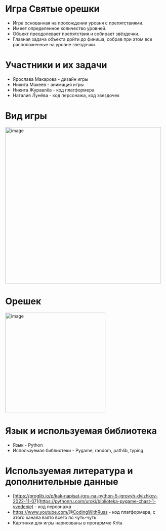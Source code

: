 # Игра Святые орешки
 - Игра основанная на прохождении уровня с препятствиями. 
 - Имеет определенное количество уровней. 
 - Объект преодолевает препятствия и собирает звёздочки. 
 - Главная задача объекта дойти до финиша, собрав при этом все расположенные на уровне звездочки. 

# Участники и их задачи 
 - Ярослава Макарова - дизайн игры
 - Никита Макеев - анимация игры
 - Никита Журавлёв - код платформера
 - Наталия Лунёва - код персонажа, код звездочек

# Вид игры
<img width="492" alt="image" src="https://user-images.githubusercontent.com/131642251/234784365-3ec3b516-ca3a-4276-abd9-4ae1b0f222ed.png">

# Орешек 
<img width="316" alt="image" src="https://user-images.githubusercontent.com/131642251/236786879-4f2ea147-1320-4937-ae96-d9780e714510.png">

# Язык и используемая библиотека 
  - Язык - Python
  - Используемая библиотеки - Pygame, random, pathlib, typing.

  # Используемая литература и дополнительные данные 
 - [https://proglib.io/p/kak-napisat-igru-na-python-5-igrovyh-dvizhkov-2022-11-07](https://pythonru.com/uroki/biblioteka-pygame-chast-1-vvedenie) - код персонажа
 - https://www.youtube.com/@CodingWithRuss - код платформера, с этого канала взято всего по чуть-чуть 
 - Картинки для игры нарисованы в прогармме Krita
